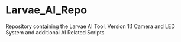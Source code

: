 # Larvae_AI_Repo
Repository containing the Larvae AI Tool, Version 1.1 Camera and LED System and additional AI Related Scripts
